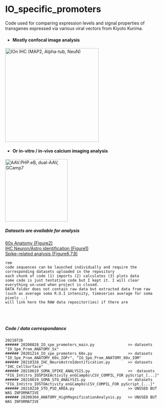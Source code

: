 # IO_specific_promoters
 <it>Code used for comparing expression levels and signal properties of transgenes expressed via various viral vectors from Kiyoto Kurima.</it>

- #### Mostly confocal image analysis
<img src="https://user-images.githubusercontent.com/46438160/126939760-7795f9b8-161c-474d-a118-ddb932a70ef6.png" alt="IOn IHC (MAP2, Alpha-tub, NeuN)" width="300" height="300">

- #### Or in-vitro / in-vivo calcium imaging analysis
<img src="https://user-images.githubusercontent.com/46438160/126941800-4bfd64ff-befc-4868-ab29-530474372caf.png" alt="AAV.PHP.eB, dual-AAV, GCamp7" height="200">



##### Datasets are available for analysis

<a href='https://github.com/Dorgans/IO_specific_promoters/blob/master/20200304_ANATOMY_HighMagnificationAnalysis.py'>60x Anatomy (Figure2)<a>
 <br/>
<a href='https://github.com/Dorgans/IO_specific_promoters/blob/master/20210328_IHC_NeuroAstroIdentification.py'> IHC Neuron/Astro identification (Figure1)</a>
 <br/>
<a href='https://github.com/Dorgans/IO_specific_promoters/blob/master/20210619_SOMA_SPIKE_ANALYSIS.py'>Spike-related analysis (Figure6,7,8)</a>
 <br/>
 
    rem
    code sequences can be launched individually and require the corresponding datasets uploaded in the repository
    each chunk of code (1) imports (2) calculates (3) plots data
    some code is just tentative code but I kept it. I will clear everything un-used when project is closed.
    DATA folder does not contain raw data but extracted data from raw (such as average soma R.O.I intensity, timeseries average for soma pixels ..)
    will link here the RAW data repositor(ies) if there are

<br/>
<br/>

##### Code / data correspondance

    20210726
    ###### 20200828_IO_spe_promoters_main.py               >> datasets "IO_Spe_Prom_ANATOMY_5x" 
    ###### 20201214_IO_spe_promoters_60x.py                >> datasets "IO_Spe_Prom_ANATOMY_60x_IOPr", "IO_Spe_Prom_ANATOMY_60x_IOM" 
    ###### 20210328_IHC_NeuroAstroIdentification.py        >> datasets "IHC_CellSurface"
    ###### 20210619_SOMA_SPIKE_ANALYSIS.py                 >>  datasets "FIG_InVitro_IOSPIKEActivity_enGCamp6s\CSV_COMPIL_FOR pyScript_[...]" 
    ###### 20210619_SOMA_STO_ANALYSIS.py                   >> datasets "FIG_InVitro_IOSTOActivity_enGCamp6s\CSV_COMPIL_FOR pyScript_[...]" 
    ###### 20210220_STO_PSD_AREA.py                        >> UNUSED BUT WAS INFORMATIVE
    ###### 20200304_ANATOMY_HighMagnificationAnalysis.py   >> UNUSED BUT WAS INFORMATIVE
